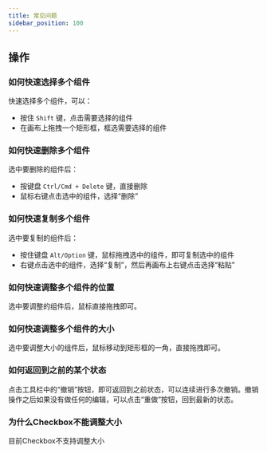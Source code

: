 ```yaml
---
title: 常见问题
sidebar_position: 100
---
```


## **操作**

### **如何快速选择多个组件**

快速选择多个组件，可以：

- 按住 `Shift` 键，点击需要选择的组件
- 在画布上拖拽一个矩形框，框选需要选择的组件

### **如何快速删除多个组件**

选中要删除的组件后：

- 按键盘 `Ctrl/Cmd + Delete` 键，直接删除
- 鼠标右键点击选中的组件，选择“删除”

### **如何快速复制多个组件**

选中要复制的组件后：

- 按住键盘 `Alt/Option` 键，鼠标拖拽选中的组件，即可复制选中的组件
- 右键点击选中的组件，选择“复制”，然后再画布上右键点击选择“粘贴”

### **如何快速调整多个组件的位置**

选中要调整的组件后，鼠标直接拖拽即可。

### **如何快速调整多个组件的大小**

选中要调整大小的组件后，鼠标移动到矩形框的一角，直接拖拽即可。

### **如何返回到之前的某个状态**

点击工具栏中的“撤销”按钮，即可返回到之前状态，可以连续进行多次撤销。撤销操作之后如果没有做任何的编辑，可以点击“重做”按钮，回到最新的状态。

### **为什么Checkbox不能调整大小**

目前Checkbox不支持调整大小
